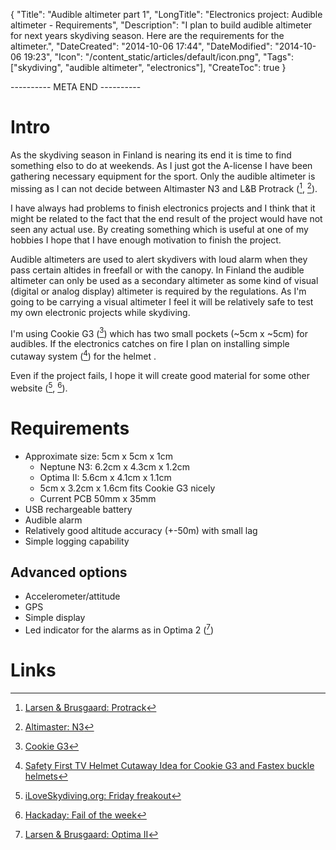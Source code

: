 {
    "Title": "Audible altimeter part 1",
    "LongTitle": "Electronics project: Audible altimeter - Requirements",
    "Description": "I plan to build audible altimeter for next years skydiving season. Here are the requirements for the altimeter.",
    "DateCreated": "2014-10-06 17:44",
    "DateModified": "2014-10-06 19:23",
    "Icon": "/content_static/articles/default/icon.png",
    "Tags": ["skydiving", "audible altimeter", "electronics"],
    "CreateToc": true
}

---------- META END ----------

# Intro

As the skydiving season in Finland is nearing its end it is time to find something elso to do at weekends.
As I just got the A-license I have been gathering necessary equipment for the sport. Only the
audible altimeter is missing as I can not decide between Altimaster N3 and L&B Protrack ([^protrack], [^n3]).

I have always had problems to finish electronics projects and I think that it might be related
to the fact that the end result of the project would have not seen any actual use. By creating
something which is useful at one of my hobbies I hope that I have enough motivation to finish
the project.

Audible altimeters are used to alert skydivers with loud alarm when they pass certain altides in freefall or with the canopy.
In Finland the audible altimeter can only be used as a secondary altimeter as some kind of visual (digital or analog display)
altimeter is required by the regulations. As I'm going to be carrying a visual altimeter I feel it will be relatively
safe to test my own electronic projects while skydiving.

I'm using Cookie G3 ([^g3]) which has two small pockets (~5cm x ~5cm) for audibles. If the electronics
catches on fire I plan on installing simple cutaway system ([^g3-cutaway]) for the helmet .

Even if the project fails, I hope it will create good material for some other website ([^friday-freakout], [^fail-of-the-week]).

# Requirements

* Approximate size: 5cm x 5cm x 1cm
    * Neptune N3: 6.2cm x 4.3cm x 1.2cm
    * Optima II: 5.6cm x 4.1cm x 1.1cm
    * 5cm x 3.2cm x 1.6cm fits Cookie G3 nicely
    * Current PCB 50mm x 35mm
* USB rechargeable battery
* Audible alarm
* Relatively good altitude accuracy (+-50m) with small lag
* Simple logging capability

## Advanced options

* Accelerometer/attitude
* GPS
* Simple display
* Led indicator for the alarms as in Optima 2 ([^optima2])

# Links
[^friday-freakout]: [iLoveSkydiving.org: Friday freakout](http://iloveskydiving.org/?s=friday+freakout)
[^fail-of-the-week]: [Hackaday: Fail of the week](http://hackaday.com/category/hackaday-columns/fail-of-the-week-hackaday-columns/)
[^protrack]: [Larsen & Brusgaard: Protrack](http://www.l-and-b.dk/products/audible/protrack)
[^n3]: [Altimaster: N3](http://www.alti-2.com/content.php?144-N3_Product_Page)
[^g3-cutaway]: [Safety First TV Helmet Cutaway Idea for Cookie G3 and Fastex buckle helmets](http://www.youtube.com/watch?v=WuqJV3eRH0g)
[^g3]: [Cookie G3](http://www.flycookie.com/redirect.cfm?id=7)
[^optima2]: [Larsen & Brusgaard: Optima II](http://www.l-and-b.dk/products/audible/optima_ii)
